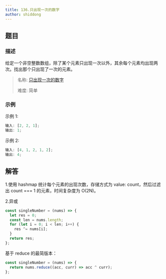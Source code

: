 ```yaml
---
title: 136.只出现一次的数字
author: shiddong
---
```


## 题目

### 描述

给定一个非空整数数组，除了某个元素只出现一次以外，其余每个元素均出现两次。找出那个只出现了一次的元素。

> 名称: [只出现一次的数字](https://leetcode-cn.com/problems/single-number/)
>
> 难度: 简单

### 示例

示例 1:

```js
输入: [2, 2, 1];
输出: 1;
```

示例 2:

```js
输入: [4, 1, 2, 1, 2];
输出: 4;
```

## 解答

1.使用 hashmap 统计每个元素的出现次数，存储方式为 value: count，然后过滤出 count === 1 的元素，时间复杂度为 O(2N)。

2.异或

```js
const singleNumber = (nums) => {
  let res = 0;
  const len = nums.length;
  for (let i = 0; i < len; i++) {
    res ^= nums[i];
  }
  return res;
};
```

基于 reduce 的最简版本：

```js
const singleNumber = (nums) => {
  return nums.reduce((acc, curr) => acc ^ curr);
};
```
